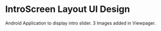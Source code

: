 # IntroScreen Layout UI Design
 Android Application to display intro slider. 3 Images added in Viewpager.
